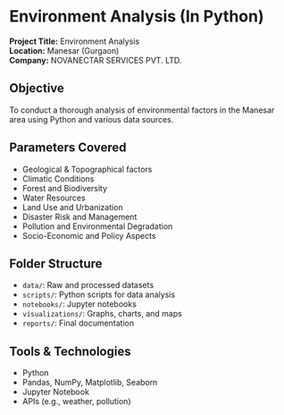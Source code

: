 # Environment Analysis (In Python)

**Project Title:** Environment Analysis  
**Location:** Manesar (Gurgaon)  
**Company:** NOVANECTAR SERVICES PVT. LTD.

## Objective
To conduct a thorough analysis of environmental factors in the Manesar area using Python and various data sources.

## Parameters Covered
- Geological & Topographical factors
- Climatic Conditions
- Forest and Biodiversity
- Water Resources
- Land Use and Urbanization
- Disaster Risk and Management
- Pollution and Environmental Degradation
- Socio-Economic and Policy Aspects

## Folder Structure
- `data/`: Raw and processed datasets
- `scripts/`: Python scripts for data analysis
- `notebooks/`: Jupyter notebooks
- `visualizations/`: Graphs, charts, and maps
- `reports/`: Final documentation

## Tools & Technologies
- Python
- Pandas, NumPy, Matplotlib, Seaborn
- Jupyter Notebook
- APIs (e.g., weather, pollution)
